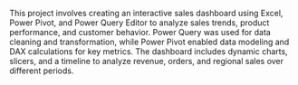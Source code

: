This project involves creating an interactive sales dashboard using Excel, Power Pivot, and Power Query Editor to analyze sales trends, product performance, and customer behavior. Power Query was used for data cleaning and transformation, while Power Pivot enabled data modeling and DAX calculations for key metrics. The dashboard includes dynamic charts, slicers, and a timeline to analyze revenue, orders, and regional sales over different periods.
